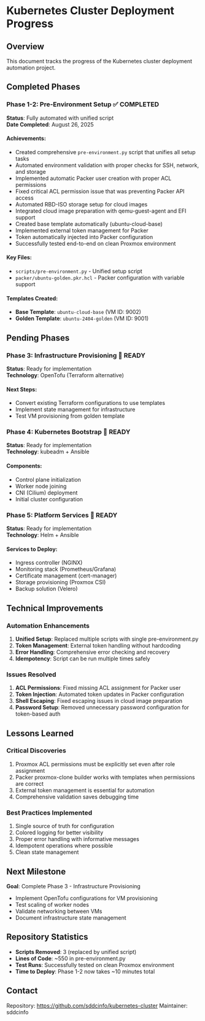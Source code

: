 # Kubernetes Cluster Deployment Progress

## Overview
This document tracks the progress of the Kubernetes cluster deployment automation project.

## Completed Phases

### Phase 1-2: Pre-Environment Setup ✅ COMPLETED
**Status**: Fully automated with unified script  
**Date Completed**: August 26, 2025

#### Achievements:
- Created comprehensive `pre-environment.py` script that unifies all setup tasks
- Automated environment validation with proper checks for SSH, network, and storage
- Implemented automatic Packer user creation with proper ACL permissions
- Fixed critical ACL permission issue that was preventing Packer API access
- Automated RBD-ISO storage setup for cloud images
- Integrated cloud image preparation with qemu-guest-agent and EFI support
- Created base template automatically (ubuntu-cloud-base)
- Implemented external token management for Packer
- Token automatically injected into Packer configuration
- Successfully tested end-to-end on clean Proxmox environment

#### Key Files:
- `scripts/pre-environment.py` - Unified setup script
- `packer/ubuntu-golden.pkr.hcl` - Packer configuration with variable support

#### Templates Created:
- **Base Template**: `ubuntu-cloud-base` (VM ID: 9002)
- **Golden Template**: `ubuntu-2404-golden` (VM ID: 9001)

## Pending Phases

### Phase 3: Infrastructure Provisioning 🔄 READY
**Status**: Ready for implementation  
**Technology**: OpenTofu (Terraform alternative)

#### Next Steps:
- Convert existing Terraform configurations to use templates
- Implement state management for infrastructure
- Test VM provisioning from golden template

### Phase 4: Kubernetes Bootstrap 🔄 READY
**Status**: Ready for implementation  
**Technology**: kubeadm + Ansible

#### Components:
- Control plane initialization
- Worker node joining
- CNI (Cilium) deployment
- Initial cluster configuration

### Phase 5: Platform Services 🔄 READY
**Status**: Ready for implementation  
**Technology**: Helm + Ansible

#### Services to Deploy:
- Ingress controller (NGINX)
- Monitoring stack (Prometheus/Grafana)
- Certificate management (cert-manager)
- Storage provisioning (Proxmox CSI)
- Backup solution (Velero)

## Technical Improvements

### Automation Enhancements
1. **Unified Setup**: Replaced multiple scripts with single pre-environment.py
2. **Token Management**: External token handling without hardcoding
3. **Error Handling**: Comprehensive error checking and recovery
4. **Idempotency**: Script can be run multiple times safely

### Issues Resolved
1. **ACL Permissions**: Fixed missing ACL assignment for Packer user
2. **Token Injection**: Automated token updates in Packer configuration
3. **Shell Escaping**: Fixed escaping issues in cloud image preparation
4. **Password Setup**: Removed unnecessary password configuration for token-based auth

## Lessons Learned

### Critical Discoveries
1. Proxmox ACL permissions must be explicitly set even after role assignment
2. Packer proxmox-clone builder works with templates when permissions are correct
3. External token management is essential for automation
4. Comprehensive validation saves debugging time

### Best Practices Implemented
1. Single source of truth for configuration
2. Colored logging for better visibility
3. Proper error handling with informative messages
4. Idempotent operations where possible
5. Clean state management

## Next Milestone

**Goal**: Complete Phase 3 - Infrastructure Provisioning
- Implement OpenTofu configurations for VM provisioning
- Test scaling of worker nodes
- Validate networking between VMs
- Document infrastructure state management

## Repository Statistics

- **Scripts Removed**: 3 (replaced by unified script)
- **Lines of Code**: ~550 in pre-environment.py
- **Test Runs**: Successfully tested on clean Proxmox environment
- **Time to Deploy**: Phase 1-2 now takes ~10 minutes total

## Contact

Repository: https://github.com/sddcinfo/kubernetes-cluster
Maintainer: sddcinfo